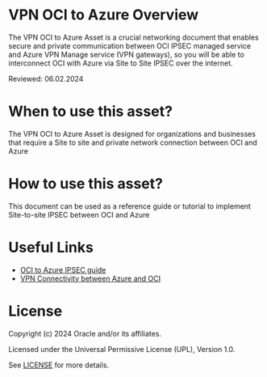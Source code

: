 # VPN OCI to Azure Overview
 
The VPN OCI to Azure Asset is a crucial networking document that enables secure and private communication between OCI IPSEC managed service and Azure VPN Manage service (VPN gateways), so you will be able to interconnect OCI with Azure via Site to Site IPSEC over the internet.

Reviewed: 06.02.2024
 
# When to use this asset?

The VPN OCI to Azure Asset is designed for organizations and businesses that require a Site to site and private network connection between OCI and Azure
 
# How to use this asset?
 
This document can be used as a reference guide or tutorial to implement Site-to-site IPSEC between OCI and Azure
 
# Useful Links 

- [OCI to Azure IPSEC guide ](files/S2S%20IPSEC%20between%20Azure%20and%20OCI_v1.pdf)
- [VPN Connectivity between Azure and OCI](https://videohub.oracle.com/media/VPN+Connectivity+between+Azure+and+OCI/1_bmtogfh2)

 
# License

Copyright (c) 2024 Oracle and/or its affiliates.

Licensed under the Universal Permissive License (UPL), Version 1.0.

See [LICENSE](https://github.com/oracle-devrel/technology-engineering/blob/main/LICENSE) for more details.
